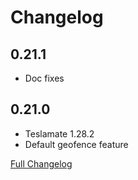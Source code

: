 # Changelog

## 0.21.1

* Doc fixes

## 0.21.0

* Teslamate 1.28.2
* Default geofence feature

[Full Changelog](https://github.com/matt-FFFFFF/hassio-addon-teslamate/blob/main/CHANGELOG-FULL.md)
